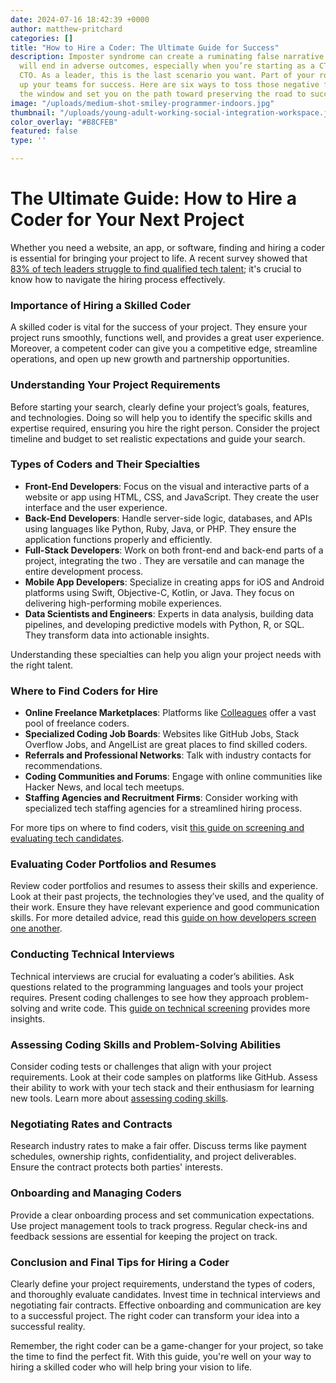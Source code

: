 ```yaml
---
date: 2024-07-16 18:42:39 +0000
author: matthew-pritchard
categories: []
title: "How to Hire a Coder: The Ultimate Guide for Success"
description: Imposter syndrome can create a ruminating false narrative that your efforts
  will end in adverse outcomes, especially when you’re starting as a CTO or fractional
  CTO. As a leader, this is the last scenario you want. Part of your role is to set
  up your teams for success. Here are six ways to toss those negative feelings out
  the window and set you on the path toward preserving the road to success.
image: "/uploads/medium-shot-smiley-programmer-indoors.jpg"
thumbnail: "/uploads/young-adult-working-social-integration-workspace.jpg"
color_overlay: "#B8CFEB"
featured: false
type: ''

---
```

# The Ultimate Guide: How to Hire a Coder for Your Next Project

Whether you need a website, an app, or software, finding and hiring a coder is essential for bringing your project to life. A recent survey showed that [83% of tech leaders struggle to find qualified tech talent](https://techved.medium.com/from-talent-shortage-to-talent-abundance-how-team-augmentation-helps-492c6d4f934a); it's crucial to know how to navigate the hiring process effectively.

### Importance of Hiring a Skilled Coder

A skilled coder is vital for the success of your project. They ensure your project runs smoothly, functions well, and provides a great user experience. Moreover, a competent coder can give you a competitive edge, streamline operations, and open up new growth and partnership opportunities.

### Understanding Your Project Requirements

Before starting your search, clearly define your project’s goals, features, and technologies. Doing so will help you to identify the specific skills and expertise required, ensuring you hire the right person. Consider the project timeline and budget to set realistic expectations and guide your search.

### Types of Coders and Their Specialties

- **Front-End Developers**: Focus on the visual and interactive parts of a website or app using HTML, CSS, and JavaScript. They create the user interface and the user experience.
- **Back-End Developers**: Handle server-side logic, databases, and APIs using languages like Python, Ruby, Java, or PHP. They ensure the application functions properly and efficiently.
- **Full-Stack Developers**: Work on both front-end and back-end parts of a project, integrating the two . They are versatile and can manage the entire development process.
- **Mobile App Developers**: Specialize in creating apps for iOS and Android platforms using Swift, Objective-C, Kotlin, or Java. They focus on delivering high-performing mobile experiences.
- **Data Scientists and Engineers**: Experts in data analysis, building data pipelines, and developing predictive models with Python, R, or SQL. They transform data into actionable insights.

Understanding these specialties can help you align your project needs with the right talent.

### Where to Find Coders for Hire

- **Online Freelance Marketplaces**: Platforms like [Colleagues](https://colleagues.esteemed.io/talent) offer a vast pool of freelance coders.
- **Specialized Coding Job Boards**: Websites like GitHub Jobs, Stack Overflow Jobs, and AngelList are great places to find skilled coders.
- **Referrals and Professional Networks**: Talk with industry contacts for recommendations.
- **Coding Communities and Forums**: Engage with online communities like Hacker News, and local tech meetups.
- **Staffing Agencies and Recruitment Firms**: Consider working with specialized tech staffing agencies for a streamlined hiring process.

For more tips on where to find coders, visit [this guide on screening and evaluating tech candidates](https://esteemed.io/blog/the-beginners-guide-to-screening-and-evaluating-tech-candidates/).

### Evaluating Coder Portfolios and Resumes

Review coder portfolios and resumes to assess their skills and experience. Look at their past projects, the technologies they’ve used, and the quality of their work. Ensure they have relevant experience and good communication skills. For more detailed advice, read this [guide on how developers screen one another](https://esteemed.io/blog/2022/09/29/why-fractional-screening-is-a-great-side-hustle-for-developers/).

### Conducting Technical Interviews

Technical interviews are crucial for evaluating a coder’s abilities. Ask questions related to the programming languages and tools your project requires. Present coding challenges to see how they approach problem-solving and write code. This [guide on technical screening](https://esteemed.io/blog/technical-screening-in-2022-15-methods-for-assessing-senior-and-junior-developers/) provides more insights.

### Assessing Coding Skills and Problem-Solving Abilities

Consider coding tests or challenges that align with your project requirements. Look at their code samples on platforms like GitHub. Assess their ability to work with your tech stack and their enthusiasm for learning new tools. Learn more about [assessing coding skills](https://www.youtube.com/watch?v=Mbal1cYFx3s).

### Negotiating Rates and Contracts

Research industry rates to make a fair offer. Discuss terms like payment schedules, ownership rights, confidentiality, and project deliverables. Ensure the contract protects both parties' interests.

### Onboarding and Managing Coders

Provide a clear onboarding process and set communication expectations. Use project management tools to track progress. Regular check-ins and feedback sessions are essential for keeping the project on track.

### Conclusion and Final Tips for Hiring a Coder

Clearly define your project requirements, understand the types of coders, and thoroughly evaluate candidates. Invest time in technical interviews and negotiating fair contracts. Effective onboarding and communication are key to a successful project. The right coder can transform your idea into a successful reality.

Remember, the right coder can be a game-changer for your project, so take the time to find the perfect fit. With this guide, you're well on your way to hiring a skilled coder who will help bring your vision to life.

